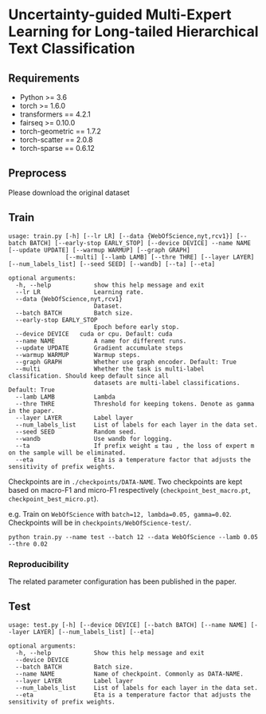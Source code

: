 # Uncertainty-guided Multi-Expert Learning for Long-tailed Hierarchical Text Classification

## Requirements

* Python >= 3.6
* torch >= 1.6.0
* transformers == 4.2.1
* fairseq >= 0.10.0
* torch-geometric == 1.7.2
* torch-scatter == 2.0.8
* torch-sparse ==  0.6.12

## Preprocess

Please download the original dataset

## Train

```
usage: train.py [-h] [--lr LR] [--data {WebOfScience,nyt,rcv1}] [--batch BATCH] [--early-stop EARLY_STOP] [--device DEVICE] --name NAME [--update UPDATE] [--warmup WARMUP] [--graph GRAPH]
                [--multi] [--lamb LAMB] [--thre THRE] [--layer LAYER] [--num_labels_list] [--seed SEED] [--wandb] [--ta] [--eta]

optional arguments:
  -h, --help            show this help message and exit
  --lr LR               Learning rate.
  --data {WebOfScience,nyt,rcv1}
                        Dataset.
  --batch BATCH         Batch size.
  --early-stop EARLY_STOP
                        Epoch before early stop.
  --device DEVICE	cuda or cpu. Default: cuda
  --name NAME           A name for different runs.
  --update UPDATE       Gradient accumulate steps
  --warmup WARMUP       Warmup steps.
  --graph GRAPH         Whether use graph encoder. Default: True
  --multi               Whether the task is multi-label classification. Should keep default since all 
  						datasets are multi-label classifications. Default: True
  --lamb LAMB           Lambda
  --thre THRE           Threshold for keeping tokens. Denote as gamma in the paper.
  --layer LAYER         Label layer
  --num_labels_list     List of labels for each layer in the data set.
  --seed SEED           Random seed.
  --wandb               Use wandb for logging.
  --ta                  If prefix weight ≤ tau , the loss of expert m on the sample will be eliminated.
  --eta                 Eta is a temperature factor that adjusts the sensitivity of prefix weights.
```

Checkpoints are in `./checkpoints/DATA-NAME`. Two checkpoints are kept based on macro-F1 and micro-F1 respectively 
(`checkpoint_best_macro.pt`, `checkpoint_best_micro.pt`).

e.g. Train on `WebOfScience` with `batch=12, lambda=0.05, gamma=0.02`. Checkpoints will be in `checkpoints/WebOfScience-test/`.

```shell
python train.py --name test --batch 12 --data WebOfScience --lamb 0.05 --thre 0.02
```

### Reproducibility

The related parameter configuration has been published in the paper.

## Test

```
usage: test.py [-h] [--device DEVICE] [--batch BATCH] [--name NAME] [--layer LAYER] [--num_labels_list] [--eta]

optional arguments:
  -h, --help            Show this help message and exit
  --device DEVICE
  --batch BATCH         Batch size.
  --name NAME           Name of checkpoint. Commonly as DATA-NAME.
  --layer LAYER         Label layer
  --num_labels_list     List of labels for each layer in the data set.
  --eta                 Eta is a temperature factor that adjusts the sensitivity of prefix weights.
```

